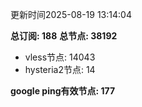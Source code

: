 更新时间2025-08-19 13:14:04

**总订阅: 188**
**总节点: 38192**
- vless节点: 14043
- hysteria2节点: 14

**google ping有效节点: 177**
